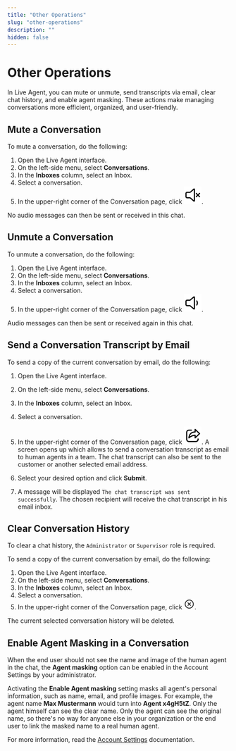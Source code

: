 ```yaml
---
title: "Other Operations"
slug: "other-operations"
description: ""
hidden: false
---
```


# Other Operations

In Live Agent, you can mute or unmute, send transcripts via email, clear chat history, and enable agent masking. These actions make managing conversations more efficient, organized, and user-friendly.

## Mute a Conversation

To mute a conversation, do the following:

1. Open the Live Agent interface.
2. On the left-side menu, select **Conversations**.
3. In the **Inboxes** column, select an Inbox. 
4. Select a conversation. 
5. In the upper-right corner of the Conversation page, click ![mute conversation](../../assets/icons/mute-conversation.svg). 

No audio messages can then be sent or received in this chat.

## Unmute a Conversation

To unmute a conversation, do the following:

1. Open the Live Agent interface.
2. On the left-side menu, select **Conversations**.
3. In the **Inboxes** column, select an Inbox.
4. Select a conversation.
5. In the upper-right corner of the Conversation page, click ![unmute conversation](../../assets/icons/unmute-conversation.svg).

Audio messages can then be sent or received again in this chat. 

## Send a Conversation Transcript by Email

To send a copy of the current conversation by email, do the following:

1. Open the Live Agent interface.
2. On the left-side menu, select **Conversations**.
3. In the **Inboxes** column, select an Inbox.
4. Select a conversation.
5. In the upper-right corner of the Conversation page, click ![send transcript](../../assets/icons/send-transcript.svg). A screen opens up which allows to send a conversation transcript as email to human agents in a team. The chat transcript can also be sent to the customer or another selected email address.
6. Select your desired option and click **Submit**. 

7. A message will be displayed `The chat transcript was sent successfully`. The chosen recipient will receive the chat transcript in his email inbox.

## Clear Conversation History

To clear a chat history, the `Administrator` or `Supervisor` role is required.

To send a copy of the current conversation by email, do the following:

1. Open the Live Agent interface.
2. On the left-side menu, select **Conversations**.
3. In the **Inboxes** column, select an Inbox.
4. Select a conversation.
5. In the upper-right corner of the Conversation page, click ![clear conversation history](../../assets/icons/clear-conversation-history.svg).

The current selected conversation history will be deleted.

## Enable Agent Masking in a Conversation

When the end user should not see the name and image of the human agent in the chat, the **Agent masking** option can be enabled in the Account Settings by your administrator. 

Activating the **Enable Agent masking** setting masks all agent's personal information, such as name, email, and profile images. For example, the agent name **Max Mustermann** would turn into **Agent x4gH5tZ**. Only the agent himself can see the clear name.
Only the agent can see the original name, so there's no way for anyone else in your organization or the end user to link the masked name to a real human agent.

For more information, read the [Account Settings](../settings/account-settings.md) documentation.
